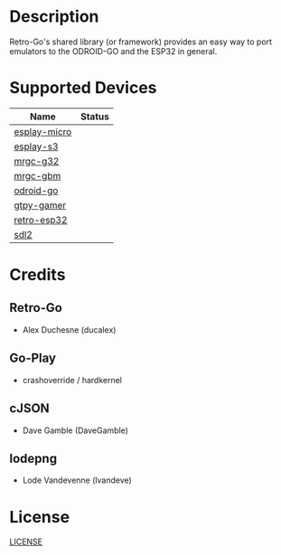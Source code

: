 # Description

Retro-Go's shared library (or framework) provides an easy way to port emulators to the ODROID-GO and the ESP32 in general.


# Supported Devices

| Name                                                  | Status |
|-------------------------------------------------------|--------|
| [esplay-micro](targets/esplay-micro/docs/README.md)   |   |
| [esplay-s3](targets/esplay-s3/docs/README.md)         |   |
| [mrgc-g32](targets/mrgc-g32/docs/README.md)           |   |
| [mrgc-gbm](targets/mrgc-gbm/docs/README.md)           |   |
| [odroid-go](targets/odroid-go/docs/README.md)         |   |
| [gtpy-gamer](targets/qtpy-gamer/docs/README.md)       |   |
| [retro-esp32](targets/retro-esp32/docs/README.md)     |   |
| [sdl2](targets/sdl2/docs/README.md)                   |   |


# Credits

## Retro-Go
- Alex Duchesne (ducalex)

## Go-Play
- crashoverride / hardkernel

## cJSON
- Dave Gamble (DaveGamble)

## lodepng
- Lode Vandevenne (lvandeve)

# License
[LICENSE](LICENSE)
